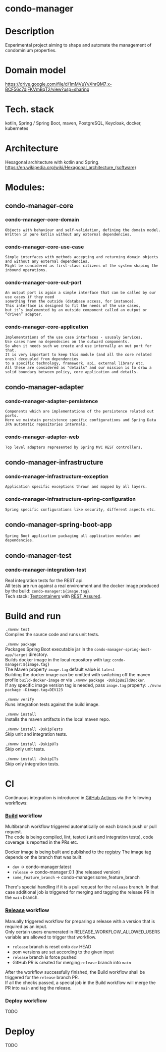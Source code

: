 # condo-manager
# Description
Experimental project aiming to shape and automate the management of condominium properties.
# Domain model
https://drive.google.com/file/d/1mMVuYvXhrQM7_x-BCF56c7djFKVmBqT2/view?usp=sharing
# Tech. stack
kotlin, Spring / Spring Boot, maven, PostgreSQL, Keycloak, docker, kubernetes
# Architecture
Hexagonal architecture with kotlin and Spring.
https://en.wikipedia.org/wiki/Hexagonal_architecture_(software)

# Modules:
  ## condo-manager-core
  ### condo-manager-core-domain
    Objects with behaviour and self-validation, defining the domain model. 
    Written in pure kotlin without any external dependencies.
  ### condo-manager-core-use-case
    Simple interfaces with methods accepting and returning domain objects and without any external dependencies. 
    Might be concidered as first-class citizens of the system shaping the inbound operations.
  ### condo-manager-core-out-port
    An output port is again a simple interface that can be called by our use cases if they need 
    something from the outside (database access, for instance). 
    This interface is designed to fit the needs of the use cases, 
    but it’s implemented by an outside component called an output or “driven” adapter.
  ### condo-manager-core-application
    Implementations of the use case interfaces - ususaly Services. 
    Use cases have no dependecies on the outward components.
    So when it needs such we create and use internally an out port for that.
    It is very important to keep this module (and all the core related ones) decoupled from dependencies
    to a specific technology, framework, api, external library etc.
    All these are considered as "details" and our mission is to draw a solid boundary between policy, core application and details.
  
  ## condo-manager-adapter
  ### condo-manager-adapter-persistence
    Components which are implementations of the persistence related out ports.
    Here we maintain persistence specific configurations and Spring Data JPA automatic repositories internals.
  ### condo-manager-adapter-web
    Top level adapters represented by Spring MVC REST controllers.
  
  ## condo-manager-infrastructure
  ### condo-manager-infrastructure-exception
    Application specific exceptions thrown and mapped by all layers.
  ### condo-manager-infrastructure-spring-configuration
    Spring specific configurations like security, different aspects etc.
  
  ## condo-manager-spring-boot-app
    Spring Boot application packaging all application modules and dependencies.
  
  ## condo-manager-test
  ### condo-manager-integration-test
Real integration tests for the REST api. </br> 
All tests are run against a real environment and the docker image produced by the build: ``condo-manager:${image.tag}``. </br>
Tech stack: [Testcontainers](https://testcontainers.com/) with [REST Assured](https://rest-assured.io/).
  
# Build and run
``./mvnw test`` </br>
Compiles the source code and runs unit tests. </br>
</br>
``./mvnw package`` </br>
Packages Spring Boot executable jar in the ``condo-manager-spring-boot-app/target`` directory. </br>
Builds docker image in the local repository with tag: ``condo-manager:${image.tag}`` </br>
The Maven property ``image.tag`` default value is ``latest`` </br>
Building the docker image can be omitted with switching off the maven profile ``build-docker-image`` or via ``./mvnw package -DskipBuildDocker``. </br>
If any specific image version tag is needed, pass ``image.tag`` property: ``./mvnw package -Dimage.tag=DEV123``</br>
</br>
``./mvnw verify`` </br>
Runs integration tests against the build image.</br>
</br>
``./mvnw install`` </br>
Installs the maven artifacts in the local maven repo.</br>
</br>
``./mvnw install -DskipTests`` </br>
Skip unit and integration tests.</br>
</br>
``./mvnw install -DskipUTs`` </br>
Skip only unit tests.</br>
</br>
``./mvnw install -DskipITs`` </br>
Skip only integration tests.</br>

# CI
Continuous integration is introduced in [GitHub Actions](https://github.com/iliankm/condo-manager/actions) via the following workflows:
### [Build](https://github.com/iliankm/condo-manager/actions/workflows/build.yml) workflow
Multibranch workflow triggered automatically on each branch push or pull request. </br>
The code is being compiled, lint, tested (unit and integration tests), code coverage is reported in the PRs etc.

Docker image is being built and published to the [registry](https://github.com/iliankm?tab=packages&repo_name=condo-manager)
The image tag depends on the branch that was built:
- `dev` -> condo-manager:latest
- `release` -> condo-manager:0.1 (the released version)
- `some_feature_branch` -> condo-manager:some_feature_branch

There's special handling if it is a pull request for the `release` branch. 
In that case additional job is triggered for merging and tagging the release PR in the `main` branch.

### [Release](https://github.com/iliankm/condo-manager/actions/workflows/release.yml) workflow
Manually triggered workflow for preparing a release with a version that is required as an input. </br>
Only certain users enumerated in RELEASE_WORKFLOW_ALLOWED_USERS variable are allowed to trigger that workflow.
- `release` branch is reset onto `dev` HEAD
- pom versions are set according to the given input
- `release` branch is force pushed
- GitHub PR is created for merging `release` branch into `main`

After the workflow successfully finished, the Build workflow shall be triggered for the `release` branch PR. </br>
If all the checks passed, a special job in the Build workflow will merge the PR into `main` and tag the release.

### Deploy workflow
TODO

# Deploy
TODO